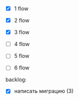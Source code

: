 - [x] 1 flow
- [x] 2 flow
- [x] 3 flow
- [ ] 4 flow
- [ ] 5 flow
- [ ] 6 flow


backlog:
- [x] написать миграцию (3)
